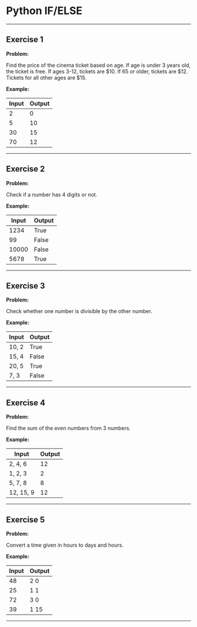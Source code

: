 # Python IF/ELSE

---

## Exercise 1

**Problem:**

Find the price of the cinema ticket based on age. If age is under 3 years old, the ticket is free. If ages 3-12, tickets are $10. If 65 or older, tickets are $12. Tickets for all other ages are $15.

**Example:**

| Input | Output |
|-------|--------|
| 2     | 0      |
| 5     | 10     |
| 30    | 15     |
| 70    | 12     |

---

## Exercise 2

**Problem:**

Check if a number has 4 digits or not.

**Example:**

| Input   | Output |
|---------|--------|
| 1234    | True   |
| 99      | False  |
| 10000   | False  |
| 5678    | True   |

---

## Exercise 3

**Problem:**

Check whether one number is divisible by the other number.

**Example:**

| Input  | Output |
|--------|--------|
| 10, 2  | True   |
| 15, 4  | False  |
| 20, 5  | True   |
| 7, 3   | False  |

---

## Exercise 4

**Problem:**

Find the sum of the even numbers from 3 numbers.

**Example:**

| Input       | Output |
|-------------|--------|
| 2, 4, 6     | 12     |
| 1, 2, 3     | 2      |
| 5, 7, 8     | 8      |
| 12, 15, 9   | 12     |

---

## Exercise 5

**Problem:**

Convert a time given in hours to days and hours.

**Example:**

| Input  | Output    |
|--------|-----------|
| 48     |  2  0     |
| 25     |  1  1     |
| 72     |  3  0     |
| 39     |  1  15     |

---
